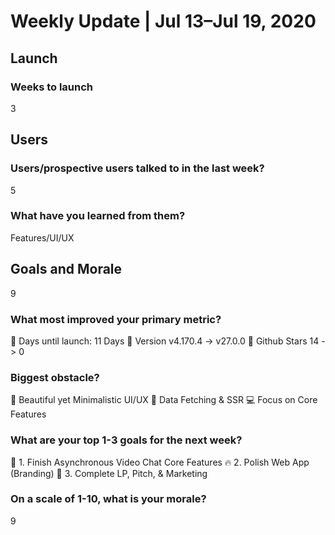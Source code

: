 # Weekly Update | Jul 13–Jul 19, 2020

## Launch

### Weeks to launch

3

## Users

### Users/prospective users talked to in the last week?

5

### What have you learned from them?

Features/UI/UX

## Goals and Morale

9

### What most improved your primary metric?

🌈 Days until launch: 11 Days
🚀 Version v4.170.4 -> v27.0.0
🚗 Github Stars 14 -> 0

### Biggest obstacle?

💅 Beautiful yet Minimalistic UI/UX
😤 Data Fetching & SSR
💻 Focus on Core Features

### What are your top 1-3 goals for the next week?

🚀 1. Finish Asynchronous Video Chat Core Features
🔥 2. Polish Web App (Branding)
🌊 3. Complete LP, Pitch, & Marketing

### On a scale of 1-10, what is your morale?

9
